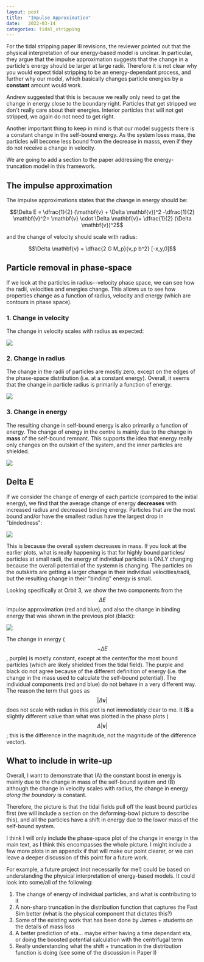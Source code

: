 ```yaml
---
layout: post
title:  "Impulse Approximation"
date:   2022-03-14
categories: tidal_stripping
---
```




For the tidal stripping paper III revisions, the reviewer pointed out that the physical interpretation of our energy-based model is unclear. In particular, they argue that the impulse approximation suggests that the change in a particle's energy should be larger at large radii. Therefore it is not clear why you would expect tidal stripping to be an energy-dependant process, and further why our model, which basically changes particle energies by a **constant** amount would work.

Andrew suggested that this is because we really only need to get the change in energy close to the boundary right. Particles that get stripped we don't really care about their energies. Interior particles that will not get stripped, we again do not need to get right.

Another important thing to keep in mind is that our model suggests there is a constant change in the self-bound energy. As the system loses mass, the particles will become less bound from the decrease in masss, even if they do not receive a change in velocity.

We are going to add a section to the paper addressing the energy-truncation model in this framework.


## The impulse approximation

The impulse approximations states that the change in energy should be:

$$\Delta E = \dfrac{1}{2} (\mathbf{v} + \Delta \mathbf{v})^2 -\dfrac{1}{2} \mathbf{v}^2= \mathbf{v} \cdot \Delta \mathbf{v}+ \dfrac{1}{2} (\Delta \mathbf{v})^2$$

and the change of velocity should scale with radius:

$$\Delta \mathbf{v} = \dfrac{2 G M_p}{v_p b^2} [-x,y,0]$$


## Particle removal in phase-space

If we look at the particles in radius--velocity phase space, we can see how the radii, velocities and energies change. This allows us to see how properties change as a function of radius, velocity and energy (which are contours in phase space).


### 1. Change in velocity


The change in velocity scales with radius as expected:

<img src="{{ site.baseurl }}/assets/plots/20220314_PhasePlots_dV.png">


### 2. Change in radius


The change in the radii of particles are mostly zero, except on the edges of the phase-space distribution (i.e. at a constant energy). Overall, it seems that the change in particle radius is primarily a function of energy.

<img src="{{ site.baseurl }}/assets/plots/20220314_PhasePlots_dR.png">


### 3. Change in energy


The resulting change in self-bound energy is also primarily a function of energy. The change of energy in the centre is mainly due to the change in **mass** of the self-bound remnant. This supports the idea that energy really only changes on the outskirt of the system, and the inner particles are shielded.


<img src="{{ site.baseurl }}/assets/plots/20220314_PhasePlots.png">



## Delta E

If we consider the change of energy of each particle (compared to the initial energy), we find that the average change of energy **decreases** with increased radius and decreased binding energy. Particles that are the most bound and/or have the smallest radius have the largest drop in "bindedness":

<img src="{{ site.baseurl }}/assets/plots/20220314_DeltaE.png">

This is because the overall system decreases in mass. If you look at the earlier plots, what is really happening is that for highly bound particles/ particles at small radii, the energy of individual particles is ONLY changing because the overall potential of the systemn is changing. The particles on the outskirts are getting a larger change in their individual velocities/radii, but the resulting change in their "binding" energy is small.

Looking specifically at Orbit 3, we show the two components from the $$\Delta E$$ impulse approximation (red and blue), and also the change in binding energy that was shown in the previous plot (black):

<img src="{{ site.baseurl }}/assets/plots/20220314_DeltaE_comps.png">


The change in energy ($$-\Delta E$$, purple) is mostly constant, except at the center/for the most bound particles (which are likely shielded from the tidal field). The purple and black do not agree because of the different definition of energy (i.e. the change in the mass used to calculate the self-bound potential). The individual components (red and blue) do not behave in a very different way. The reason the term that goes as $$|\Delta \mathbf{v}|$$ does not scale with radius in this plot is not immediately clear to me. It **IS** a slightly different value than what was plotted in the phase plots ($$\Delta |\mathbf{v}|$$; this is the difference in the magnitude, not the magnitude of the difference vector).



## What to include in write-up

Overall, I want to demonstrate that (A) the constant boost in energy is mainly due to the change in mass of the self-bound system and (B) although the change in velocity scales with radius, the change in energy *along the boundary* is constant.

Therefore, the picture is that the tidal fields pull off the least bound particles first (we will include a section on the deforming-bowl picture to describe this), and all the particles have a shift in energy due to the lower mass of the self-bound system.

I think I will only include the phase-space plot of the change in energy in the main text, as I think this encompasses the whole picture. I might include a few more plots in an appendix if that will make our point clearer, or we can leave a deeper discussion of this point for a future work.

For example, a future project (not necessarily for me!) could be based on understanding the physical interpretation of energy-based models. It could look into some/all of the following:
1. The change of energy of individual particles, and what is contributing to it
2. A non-sharp truncation in the distribution function that captures the Fast Sim better (what is the physical component that dictates this?)
3. Some of the existing work that has been done by James + students on the details of mass loss
4. A better prediction of eta... maybe either having a time dependant eta, or doing the boosted potential calculation with the centrifugal term
5. Really understanding what the shift + truncation in the distribution function is doing (see some of the discussion in Paper I)
